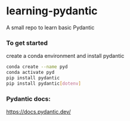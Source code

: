 # learning-pydantic
A small repo to learn basic Pydantic

### To get started
create a conda environment and install pydantic
```bash
conda create --name pyd
conda activate pyd
pip install pydantic
pip install pydantic[dotenv]
```

### Pydantic docs:
https://docs.pydantic.dev/